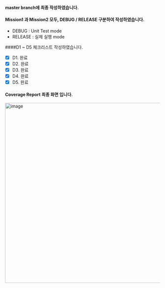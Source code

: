 
#### master branch에 최종 작성하였습니다.

#### Mission1 과 Mission2 모두, DEBUG / RELEASE 구분하여 작성하였습니다.

- DEBUG : Unit Test mode
- RELEASE : 실제 실행 mode


####D1 ~ D5 체크리스트 작성하였습니다.

- [x] D1. 완료   
- [x] D2. 완료 
- [x] D3. 완료  
- [x] D4. 완료  
- [x] D5. 완료  

#### Coverage Report 최종 화면 입니다.
<img width="1516" height="586" alt="image" src="https://github.com/user-attachments/assets/122850ac-e7f7-4fd9-9f76-2bac0e647292" />
